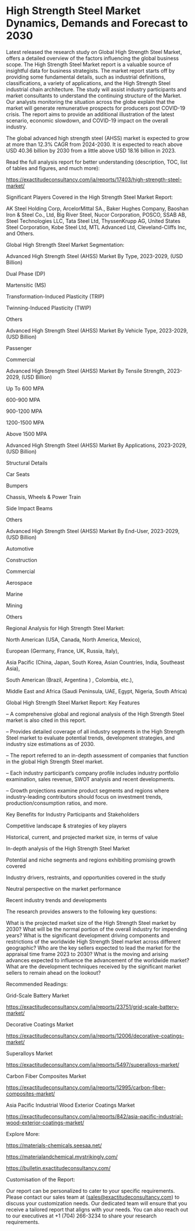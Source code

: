 # High Strength Steel Market Dynamics, Demands and Forecast to 2030

Latest released the research study on Global High Strength Steel Market, offers a detailed overview of the factors influencing the global business scope. The High Strength Steel Market report is a valuable source of insightful data for business strategists. The market report starts off by providing some fundamental details, such as industrial definitions, classifications, a variety of applications, and the High Strength Steel industrial chain architecture. The study will assist industry participants and market consultants to understand the continuing structure of the Market. Our analysts monitoring the situation across the globe explain that the market will generate remunerative prospects for producers post COVID-19 crisis. The report aims to provide an additional illustration of the latest scenario, economic slowdown, and COVID-19 impact on the overall industry.

The global advanced high strength steel (AHSS) market is expected to grow at more than 12.3% CAGR from 2024-2030. It is expected to reach above USD 40.36 billion by 2030 from a little above USD 18.16 billion in 2023.

Read the full analysis report for better understanding (description, TOC, list of tables and figures, and much more):

https://exactitudeconsultancy.com/ja/reports/17403/high-strength-steel-market/

Significant Players Covered in the High Strength Steel Market Report:

AK Steel Holding Corp, ArcelorMittal SA., Baker Hughes Company, Baoshan Iron & Steel Co., Ltd, Big River Steel, Nucor Corporation, POSCO, SSAB AB, Steel Technologies LLC, Tata Steel Ltd, ThyssenKrupp AG, United States Steel Corporation, Kobe Steel Ltd, MTL Advanced Ltd, Cleveland-Cliffs Inc, and Others.

Global High Strength Steel Market Segmentation:

Advanced High Strength Steel (AHSS) Market By Type, 2023-2029, (USD Billion)

Dual Phase (DP)

Martensitic (MS)

Transformation-Induced Plasticity (TRIP)

Twinning-Induced Plasticity (TWIP)

Others

Advanced High Strength Steel (AHSS) Market By Vehicle Type, 2023-2029, (USD Billion)

Passenger

Commercial

Advanced High Strength Steel (AHSS) Market By Tensile Strength, 2023-2029, (USD Billion)

Up To 600 MPA

600-900 MPA

900-1200 MPA

1200-1500 MPA

Above 1500 MPA

Advanced High Strength Steel (AHSS) Market By Applications, 2023-2029, (USD Billion)

Structural Details

Car Seats

Bumpers

Chassis, Wheels & Power Train

Side Impact Beams

Others

Advanced High Strength Steel (AHSS) Market By End-User, 2023-2029, (USD Billion)

Automotive

Construction

Commercial

Aerospace

Marine

Mining

Others

Regional Analysis for High Strength Steel Market:

North American (USA, Canada, North America, Mexico),

European (Germany, France, UK, Russia, Italy),

Asia Pacific (China, Japan, South Korea, Asian Countries, India, Southeast Asia),

South American (Brazil, Argentina ) , Colombia, etc.),

Middle East and Africa (Saudi Peninsula, UAE, Egypt, Nigeria, South Africa)

Global High Strength Steel Market Report: Key Features

– A comprehensive global and regional analysis of the High Strength Steel market is also cited in this report.

– Provides detailed coverage of all industry segments in the High Strength Steel market to evaluate potential trends, development strategies, and industry size estimations as of 2030.

– The report referred to an in-depth assessment of companies that function in the global High Strength Steel market.

– Each industry participant’s company profile includes industry portfolio examination, sales revenue, SWOT analysis and recent developments.

– Growth projections examine product segments and regions where industry-leading contributors should focus on investment trends, production/consumption ratios, and more.

Key Benefits for Industry Participants and Stakeholders

Competitive landscape & strategies of key players

Historical, current, and projected market size, in terms of value

In-depth analysis of the High Strength Steel Market

Potential and niche segments and regions exhibiting promising growth covered

Industry drivers, restraints, and opportunities covered in the study

Neutral perspective on the market performance

Recent industry trends and developments

The research provides answers to the following key questions:

What is the projected market size of the High Strength Steel market by 2030?
What will be the normal portion of the overall industry for impending years?
What is the significant development driving components and restrictions of the worldwide High Strength Steel market across different geographic?
Who are the key sellers expected to lead the market for the appraisal time frame 2023 to 2030?
What is the moving and arising advances expected to influence the advancement of the worldwide market?
What are the development techniques received by the significant market sellers to remain ahead on the lookout?

Recommended Readings:

Grid-Scale Battery Market

https://exactitudeconsultancy.com/ja/reports/23751/grid-scale-battery-market/

Decorative Coatings Market

https://exactitudeconsultancy.com/ja/reports/12006/decorative-coatings-market/

Superalloys Market

https://exactitudeconsultancy.com/ja/reports/5497/superalloys-market/

Carbon Fiber Composites Market

https://exactitudeconsultancy.com/ja/reports/12995/carbon-fiber-composites-market/

Asia Pacific Industrial Wood Exterior Coatings Market

https://exactitudeconsultancy.com/ja/reports/842/asia-pacific-industrial-wood-exterior-coatings-market/

Explore More:

https://materials-chemicals.seesaa.net/

https://materialandchemical.mystrikingly.com/

https://bulletin.exactitudeconsultancy.com/

Customisation of the Report:

Our report can be personalized to cater to your specific requirements. Please contact our sales team at (sales@exactitudeconsultancy.com) to discuss your customization needs. Our dedicated team will ensure that you receive a tailored report that aligns with your needs. You can also reach out to our executives at +1 (704) 266-3234 to share your research requirements.
